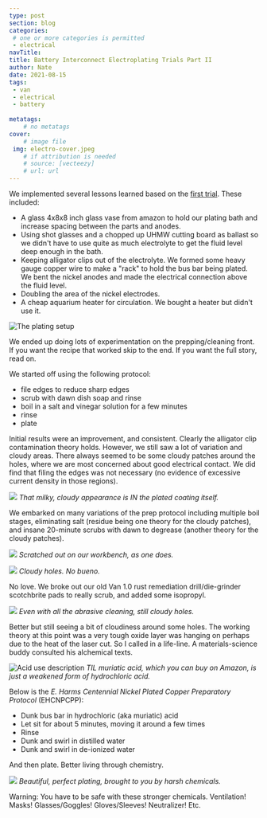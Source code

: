 ```yaml
---
type: post
section: blog
categories: 
 # one or more categories is permitted
 - electrical
navTitle: 
title: Battery Interconnect Electroplating Trials Part II
author: Nate
date: 2021-08-15
tags:
 - van
 - electrical
 - battery
 
metatags:
	# no metatags
cover: 
	# image file
 img: electro-cover.jpeg
	# if attribution is needed
	# source: [vecteezy]
	# url: url
---
```


We implemented several lessons learned based on the [first trial](/blog/2021-7-26/electroplating-trials).  These included:

* A glass 4x8x8 inch glass vase from amazon to hold our plating bath and increase spacing between the parts and anodes.  
* Using shot glasses and a chopped up UHMW cutting board as ballast so we didn't have to use quite as much electrolyte to get the fluid level deep enough in the bath.   
* Keeping alligator clips out of the electrolyte. We formed some heavy gauge copper wire to make a "rack" to hold the bus bar being plated.  We bent the nickel anodes and made the electrical connection above the fluid level.  
* Doubling the area of the nickel electrodes.
* A cheap aquarium heater for circulation.  We bought a heater but didn't use it.

![The plating setup](plating-rig.jpeg)

We ended up doing lots of experimentation on the prepping/cleaning front.  If you want the recipe that worked skip to the end.  If you want the full story, read on.

We started off using the following protocol:
* file edges to reduce sharp edges
* scrub with dawn dish soap and rinse
* boil in a salt and vinegar solution for a few minutes
* rinse
* plate

Initial results were an improvement, and consistent.  Clearly the alligator clip contamination theory holds.  However, we still saw a lot of variation and cloudy areas.  There always seemed to be some cloudy patches around the holes, where we are most concerned about good electrical contact.  We did find that filing the edges was not necessary (no evidence of excessive current density in those regions).

![](initial.jpeg)
_That milky, cloudy appearance is IN the plated coating itself._

We embarked on many variations of the prep protocol including multiple boil stages, eliminating salt (residue being one theory for the cloudy patches), and insane 20-minute scrubs with dawn to degrease (another theory for the cloudy patches).

![](trial-protocols.jpeg)
_Scratched out on our workbench, as one does._


![](after-protocol-trials.jpeg)
_Cloudy holes.  No bueno._

No love.  We broke out our old Van 1.0 rust remediation drill/die-grinder scotchbrite pads to really scrub, and added some isopropyl.

![](abrasive-clean.jpeg)
_Even with all the abrasive cleaning, still cloudy holes._

Better but still seeing a bit of cloudiness around some holes. The working theory at this point was a very tough oxide layer was hanging on perhaps due to the heat of the laser cut.  So I called in a life-line.  A materials-science buddy consulted his alchemical texts.  

![Acid use description](alchemy2.jpg)
_TIL muriatic acid, which you can buy on Amazon, is just a weakened form of hydrochloric acid._

Below is the *E. Harms Centennial Nickel Plated Copper Preparatory Protocol* (EHCNPCPP):
* Dunk bus bar in hydrochloric (aka muriatic) acid
* Let sit for about 5 minutes, moving it around a few times
* Rinse
* Dunk and swirl in distilled water
* Dunk and swirl in de-ionized water

And then plate.  Better living through chemistry.

![](acid.jpeg)
_Beautiful, perfect plating, brought to you by harsh chemicals._

Warning: You have to be safe with these stronger chemicals.  Ventilation!  Masks!  Glasses/Goggles! Gloves/Sleeves! Neutralizer! Etc. 